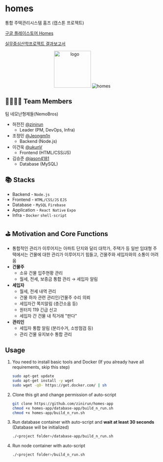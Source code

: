 # homes
통합 주택관리시스템 홈즈 (캡스톤 프로젝트)

[구글 플레이스토어 Homes](https://play.google.com/store/apps/details?id=com.nemobros.homes)


[실무중심산학프로젝트 결과보고서](./.github/report.pdf)

<p align="center">
<img src="./.github/logo.png" alt="logo" width="120" />
<img src="./.github/homes.png" alt="homes" />
</p>

## 👨‍👨‍👦‍👦 Team Members
팀 네모난형제들(NemoBros)
- 허전진 [@zinirun](https://github.com/zinirun)
  - Leader (PM, DevOps, Infra)
- 조정민 [@Jeongm1n](https://github.com/Jeongm1n)
  - Backend (Node.js)
- 이건욱 [@ukunV](https://github.com/ukunV)
  - Frontend (HTML/CSS/JS)
- 김승준 [@jason4181](https://github.com/jason4181)
  - Database (MySQL)

## 📚 Stacks
- Backend - `Node.js`
- Frontend - `HTML/CSS/JS` `EJS`
- Database - `MySQL` `Firebase`
- Application - `React Native` `Expo`
- Infra - `Docker` `shell-script`

## ⛳ Motivation and Core Functions
- 통합적인 관리가 이루어지는 아파트 단지와 달리 대학가, 주택가 등 일반 임대형 주택에서는 건물에 대한 관리가 이루어지기 힘들고, 건물주와 세입자와의 소통이 어려움
- **건물주**
    - 소유 건물 입주현황 관리
    - 월세, 전세, 보증금 통합 관리 → 세입자 알림
- **세입자**
    - 월세, 전세 내역 관리
    - 건물 하자 관련 관리인/건물주 수리 의뢰
    - 세입자간 쪽지알림 (층간소음 등)
    - 원터치 119 긴급 신고
    - 세입자 간 건물 내 직거래 "판다"
- **관리인**
    - 세입자 통합 알림 (분리수거, 소방점검 등)
    - 관리 건물 유지보수 통합 관리

## Usage

1. You need to install basic tools and Docker (If you already have all requirements, skip this step)
    ```bash
    sudo apt-get update
    sudo apt-get install -y wget
    sudo wget -qO- https://get.docker.com/ | sh
    ```

2. Clone this git and change permission of auto-script
    ```bash
    git clone https://github.com/zinirun/homes-app
    chmod +x homes-app/database-app/build_n_run.sh
    chmod +x homes-app/build_n_run.sh
    ```

3. Run database container with auto-script and **wait at least 30 seconds** (Database will be initialized)
    ```bash
    ./<project folder>/database-app/build_n_run.sh
    ```

4. Run node container with auto-script
    ```bash
    ./<project folder>/build_n_run.sh
    ```
